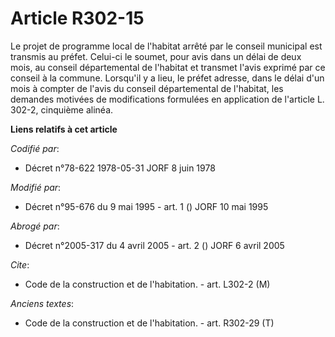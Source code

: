 # Article R302-15

Le projet de programme local de l'habitat arrêté par le conseil municipal est transmis au préfet. Celui-ci le soumet, pour
avis dans un délai de deux mois, au conseil départemental de l'habitat et transmet l'avis exprimé par ce conseil à la
commune. Lorsqu'il y a lieu, le préfet adresse, dans le délai d'un mois à compter de l'avis du conseil départemental de
l'habitat, les demandes motivées de modifications formulées en application de l'article L. 302-2, cinquième alinéa.

**Liens relatifs à cet article**

_Codifié par_:

  - Décret n°78-622 1978-05-31 JORF 8 juin 1978

_Modifié par_:

  - Décret n°95-676 du 9 mai 1995 - art. 1 () JORF 10 mai 1995

_Abrogé par_:

  - Décret n°2005-317 du 4 avril 2005 - art. 2 () JORF 6 avril 2005

_Cite_:

  - Code de la construction et de l'habitation. - art. L302-2 (M)

_Anciens textes_:

  - Code de la construction et de l'habitation. - art. R302-29 (T)
